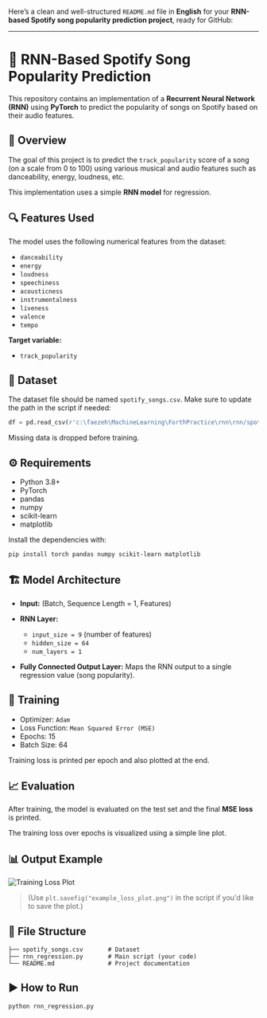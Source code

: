 Here’s a clean and well-structured `README.md` file in **English** for your **RNN-based Spotify song popularity prediction project**, ready for GitHub:

---

# 🎵 RNN-Based Spotify Song Popularity Prediction

This repository contains an implementation of a **Recurrent Neural Network (RNN)** using **PyTorch** to predict the popularity of songs on Spotify based on their audio features.

## 📌 Overview

The goal of this project is to predict the `track_popularity` score of a song (on a scale from 0 to 100) using various musical and audio features such as danceability, energy, loudness, etc.

This implementation uses a simple **RNN model** for regression.

## 🔍 Features Used

The model uses the following numerical features from the dataset:

* `danceability`
* `energy`
* `loudness`
* `speechiness`
* `acousticness`
* `instrumentalness`
* `liveness`
* `valence`
* `tempo`

**Target variable:**

* `track_popularity`

## 📁 Dataset

The dataset file should be named `spotify_songs.csv`.
Make sure to update the path in the script if needed:

```python
df = pd.read_csv(r'c:\faezeh\MachineLearning\ForthPractice\rnn\rnn/spotify_songs.csv')
```

Missing data is dropped before training.

## ⚙️ Requirements

* Python 3.8+
* PyTorch
* pandas
* numpy
* scikit-learn
* matplotlib

Install the dependencies with:

```bash
pip install torch pandas numpy scikit-learn matplotlib
```

## 🏗 Model Architecture

* **Input:** (Batch, Sequence Length = 1, Features)
* **RNN Layer:**

  * `input_size = 9` (number of features)
  * `hidden_size = 64`
  * `num_layers = 1`
* **Fully Connected Output Layer:** Maps the RNN output to a single regression value (song popularity).

## 🧠 Training

* Optimizer: `Adam`
* Loss Function: `Mean Squared Error (MSE)`
* Epochs: 15
* Batch Size: 64

Training loss is printed per epoch and also plotted at the end.

## 📈 Evaluation

After training, the model is evaluated on the test set and the final **MSE loss** is printed.

The training loss over epochs is visualized using a simple line plot.

## 📊 Output Example

![Training Loss Plot](example_loss_plot.png)

> (Use `plt.savefig("example_loss_plot.png")` in the script if you'd like to save the plot.)

## 📂 File Structure

```
├── spotify_songs.csv       # Dataset
├── rnn_regression.py       # Main script (your code)
└── README.md               # Project documentation
```

## ▶️ How to Run

```bash
python rnn_regression.py
```

